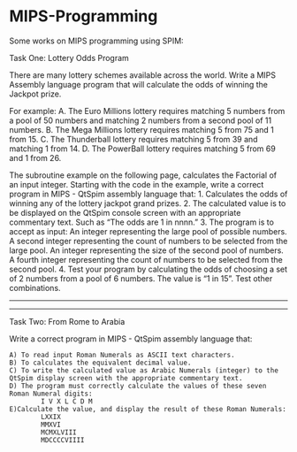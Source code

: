 # MIPS-Programming
Some works on MIPS programming using SPIM:

Task One: Lottery Odds Program

There are many lottery schemes available across the world. Write a MIPS Assembly language program that will calculate the odds of winning the Jackpot prize.

For example:
	A. The Euro Millions lottery requires matching 5 numbers from a pool of 50 numbers and matching 2 numbers from a second pool of 11 numbers.
	B. The Mega Millions lottery requires matching 5 from 75 and 1 from 15.
	C. The Thunderball lottery requires matching 5 from 39 and matching 1 from 14.
	D. The PowerBall lottery requires matching 5 from 69 and 1 from 26.

The subroutine example on the following page, calculates the Factorial of an input integer. Starting with the code in the example, write a correct program in MIPS - QtSpim assembly language that:
	1. Calculates the odds of winning any of the lottery jackpot grand prizes.
	2. The calculated value is to be displayed on the QtSpim console screen with an appropriate commentary text. Such as “The odds are 1 in nnnn.”
	3. The program is to accept as input:
		An integer representing the large pool of possible numbers.
		A second integer representing the count of numbers to be selected from the large pool.
		An integer representing the size of the second pool of numbers.
		A fourth integer representing the count of numbers to be selected from the second pool.
	4. Test your program by calculating the odds of choosing a set of 2 numbers from a pool of 6 numbers. The value is “1 in 15”. Test other combinations.
	
------------------------------------------------------------------------------------
------------------------------------------------------------------------------------

Task Two: From Rome to Arabia

Write a correct program in MIPS - QtSpim assembly language that:

	A) To read input Roman Numerals as ASCII text characters.
	B) To calculates the equivalent decimal value.
	C) To write the calculated value as Arabic Numerals (integer) to the QtSpim display screen with the appropriate commentary text.
	D) The program must correctly calculate the values of these seven Roman Numeral digits:
			I V X L C D M 
	E)Calculate the value, and display the result of these Roman Numerals:
			LXXIX
			MMXVI
			MCMXLVIII
			MDCCCCVIIII
